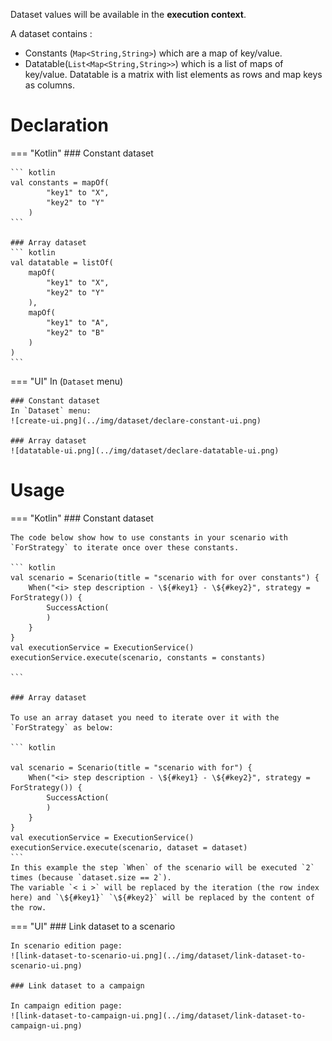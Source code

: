 <!--
  ~ SPDX-FileCopyrightText: 2017-2024 Enedis
  ~
  ~ SPDX-License-Identifier: Apache-2.0
  ~
-->

Dataset values will be available in the **execution context**.

A dataset contains :  
* Constants (`Map<String,String>`) which are a map of key/value.  
* Datatable(`List<Map<String,String>>`) which is a list of maps of key/value. Datatable is a matrix with list elements as rows and map keys as columns.  

# Declaration

=== "Kotlin"
    ### Constant dataset

    ``` kotlin
    val constants = mapOf(
            "key1" to "X",
            "key2" to "Y"
        )
    ```
    
    ### Array dataset
    ``` kotlin
    val datatable = listOf(
        mapOf(
            "key1" to "X",
            "key2" to "Y"
        ),
        mapOf(
            "key1" to "A",
            "key2" to "B"
        )
    )
    ```

=== "UI"
    In (`Dataset` menu)
    
    ### Constant dataset  
    In `Dataset` menu:  
    ![create-ui.png](../img/dataset/declare-constant-ui.png)
    
    ### Array dataset
    ![datatable-ui.png](../img/dataset/declare-datatable-ui.png)

# Usage
=== "Kotlin"
    ### Constant dataset
    
    The code below show how to use constants in your scenario with `ForStrategy` to iterate once over these constants.
    
    ``` kotlin
    val scenario = Scenario(title = "scenario with for over constants") {
        When("<i> step description - \${#key1} - \${#key2}", strategy = ForStrategy()) {
            SuccessAction(
            )
        }
    }
    val executionService = ExecutionService()
    executionService.execute(scenario, constants = constants)
    
    ```
    
    ### Array dataset
    
    To use an array dataset you need to iterate over it with the `ForStrategy` as below:
    
    ``` kotlin
    
    val scenario = Scenario(title = "scenario with for") {
        When("<i> step description - \${#key1} - \${#key2}", strategy = ForStrategy()) {
            SuccessAction(
            )
        }
    }
    val executionService = ExecutionService()
    executionService.execute(scenario, dataset = dataset)
    ```
    In this example the step `When` of the scenario will be executed `2` times (because `dataset.size == 2`).  
    The variable `< i >` will be replaced by the iteration (the row index here) and `\${#key1}` `\${#key2}` will be replaced by the content of the row.

=== "UI"
    ### Link dataset to a scenario
    
    In scenario edition page:  
    ![link-dataset-to-scenario-ui.png](../img/dataset/link-dataset-to-scenario-ui.png)
    
    ### Link dataset to a campaign
    
    In campaign edition page:  
    ![link-dataset-to-campaign-ui.png](../img/dataset/link-dataset-to-campaign-ui.png)
